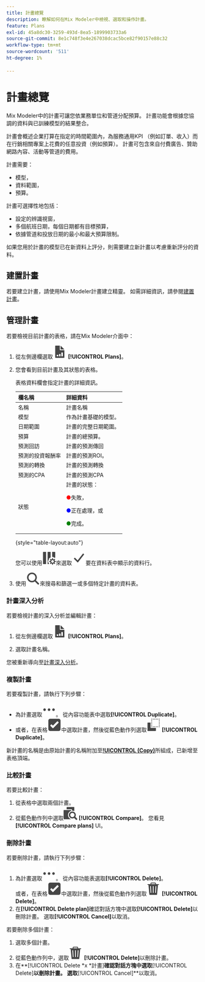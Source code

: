 ```yaml
---
title: 計畫總覽
description: 瞭解如何在Mix Modeler中檢視、選取和操作計畫。
feature: Plans
exl-id: 45a8dc30-3259-493d-8ea5-1899903733a6
source-git-commit: 8e1c748f3e4e267038dcac5bce82f90157e88c32
workflow-type: tm+mt
source-wordcount: '511'
ht-degree: 1%

---
```


# 計畫總覽

Mix Modeler中的計畫可讓您依業務單位和管道分配預算。 計畫功能會根據您協調的資料與已訓練模型的結果整合。

計畫會概述企業打算在指定的時間範圍內，為服務通用KPI （例如訂單、收入）而在行銷相關專案上花費的任意投資（例如預算）。 計畫可包含來自付費廣告、贊助網路內容、活動等管道的費用。

計畫需要：

- 模型，
- 資料範圍，
- 預算。

計畫可選擇性地包括：

- 設定的辨識視窗，
- 多個航班日期，每個日期都有目標預算，
- 依據管道和投放日期的最小和最大預算限制。

如果您用於計畫的模型已在新資料上評分，則需要建立新計畫以考慮重新評分的資料。


## 建置計畫

若要建立計畫，請使用Mix Modeler計畫建立精靈。 如需詳細資訊，請參閱[建置計畫](build.md)。

## 管理計畫

若要檢視目前計畫的表格，請在Mix Modeler介面中：

1. 從左側邊欄選取![](/help/assets/icons/FileChart.svg) **[!UICONTROL Plans]**。

1. 您會看到目前計畫及其狀態的表格。

   表格資料欄會指定計畫的詳細資訊。

   | 欄名稱 | 詳細資料 |
   |---|---|
   | 名稱 | 計畫名稱 |
   | 模型 | 作為計畫基礎的模型。 |
   | 日期範圍 | 計畫的完整日期範圍。 |
   | 預算 | 計畫的總預算。 |
   | 預測回訪 | 計畫的預測傳回 |
   | 預測的投資報酬率 | 計畫的預測ROI。 |
   | 預測的轉換 | 計畫的預測轉換 |
   | 預測的CPA | 計畫的預測CPA |
   | 狀態 | 計畫的狀態： <p><span style="color:red">●</span>失敗， <p><span style="color:blue">●</span>正在處理，或 <p><span style="color:green">●</span>完成。 |

   {style="table-layout:auto"}

   您可以使用![ColumnSetting](/help/assets/icons/ColumnSetting.svg)來選取![核取標籤](/help/assets/icons/Checkmark.svg)要在資料表中顯示的資料行。

1. 使用![搜尋](/help/assets/icons/Search.svg)來搜尋和篩選一或多個特定計畫的資料表。

### 計畫深入分析

若要檢視計畫的深入分析並編輯計畫：

1. 從左側邊欄選取![PLan](/help/assets/icons/FileChart.svg) **[!UICONTROL Plans]**。

1. 選取計畫名稱。

您被重新導向至[計畫深入分析](insights.md)。


### 複製計畫

若要複製計畫，請執行下列步驟：

- 為計畫選取![更多](/help/assets/icons/More.svg)。 從內容功能表中選取&#x200B;**[!UICONTROL Duplicate]**。
- 或者，在表格![SelectBox](/help/assets/icons/SelectBox.svg)中選取計畫，然後從藍色動作列選取![複製](/help/assets/icons/Copy.svg) **[!UICONTROL Duplicate]**。

新計畫的名稱是由原始計畫的名稱附加至&#x200B;**[!UICONTROL (Copy)](_n_)**&#x200B;所組成，已新增至表格頂端。

### 比較計畫

若要比較計畫：

1. 從表格中選取兩個計畫。
1. 從藍色動作列中選取![比較](/help/assets/icons/Compare.svg) **[!UICONTROL Compare]**。 您看見&#x200B;**[!UICONTROL Compare plans]** UI。


### 刪除計畫

若要刪除計畫，請執行下列步驟：

1. 為計畫選取![更多](/help/assets/icons/More.svg)。 從內容功能表選取&#x200B;**[!UICONTROL Delete]**。 <br/>或者，在表格![SelectBox](/help/assets/icons/SelectBox.svg)中選取計畫，然後從藍色動作列選取![刪除](/help/assets/icons/Delete.svg) **[!UICONTROL Delete]**。
1. 在&#x200B;**[!UICONTROL Delete plan]**&#x200B;確認對話方塊中選取&#x200B;**[!UICONTROL Delete]**&#x200B;以刪除計畫。 選取&#x200B;**[!UICONTROL Cancel]**&#x200B;以取消。

若要刪除多個計畫：

1. 選取多個計畫。
1. 從藍色動作列中，選取![刪除](/help/assets/icons/Delete.svg) **[!UICONTROL Delete]**&#x200B;以刪除計畫。
1. 在&#x200B;**[!UICONTROL Delete *x *計畫]**確認對話方塊中選取&#x200B;**[!UICONTROL Delete]**以刪除計畫。 選取&#x200B;**[!UICONTROL Cancel]**以取消。


